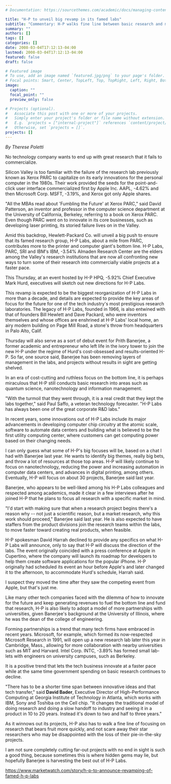 ```yaml
---
# Documentation: https://sourcethemes.com/academic/docs/managing-content/

title: "H-P to unveil big revamp in its famed labs"
subtitle: "Commentary: H-P walks fine line between basic research and market needs"
summary: ""
authors: []
tags: []
categories: []
date: 2008-03-04T17:12:13-04:00
lastmod: 2008-03-04T17:12:13-04:00
featured: false
draft: false

# Featured image
# To use, add an image named `featured.jpg/png` to your page's folder.
# Focal points: Smart, Center, TopLeft, Top, TopRight, Left, Right, BottomLeft, Bottom, BottomRight.
image:
  caption: ""
  focal_point: ""
  preview_only: false

# Projects (optional).
#   Associate this post with one or more of your projects.
#   Simply enter your project's folder or file name without extension.
#   E.g. `projects = ["internal-project"]` references `content/project/deep-learning/index.md`.
#   Otherwise, set `projects = []`.
projects: []
---
```


*By Therese Poletti*

No technology company wants to end up with great research that it fails to commercialize.

Silicon Valley is too familiar with the failure of the research lab previously known as Xerox PARC to capitalize on its early innovations for the personal computer in the 1980s. Their work provided the seeds for the point-and-click user interface commercialized first by Apple Inc. AAPL, -4.62% and then Microsoft Corp. MSFT, -3.19%, and Xerox got only Apple shares.

"All the MBAs read about 'Fumbling the Future' at Xerox PARC," said David Patterson, an inventor and professor in the computer science department at the University of California, Berkeley, referring to a book on Xerox PARC. Even though PARC went on to innovate in its core businesses, such as developing laser printing, its storied failure lives on in the Valley.

Amid this backdrop, Hewlett-Packard Co. will unveil a big push to ensure that its famed research group, H-P Labs, about a mile from PARC, contributes more to the printer and computer giant's bottom line. H-P Labs, PARC, SRI and IBM's IBM, -3.54% Almaden Research Center are the elders among the Valley's research institutions that are now all confronting new ways to turn some of their research into commercially viable projects at a faster pace.

This Thursday, at an event hosted by H-P HPQ, -5.92% Chief Executive Mark Hurd, executives will sketch out new directions for H-P Labs.

This revamp is expected to be the biggest reorganization of H-P Labs in more than a decade, and details are expected to provide the key areas of focus for the future for one of the tech industry's most prestigious research laboratories. The legacy of H-P Labs, founded in 1966, is also entwined with that of founders Bill Hewlett and Dave Packard, who were inventors themselves and whose offices are enshrined at H-P Labs' local home, an airy modern building on Page Mill Road, a stone's throw from headquarters in Palo Alto, Calif.

Thursday will also serve as a sort of debut event for Prith Banerjee, a former academic and entrepreneur who left life in the ivory tower to join the new H-P under the regime of Hurd's cost-obsessed and results-oriented H-P. So far, one source said, Banerjee has been removing layers of management in the labs, and projects without results in sight are getting shelved.

In an era of cost-cutting and ruthless focus on the bottom line, it is perhaps miraculous that H-P still conducts basic research into areas such as quantum science, nanotechnology and information management.

"With the turmoil that they went through, it is a real credit that they kept the labs together," said Paul Saffo, a veteran technology forecaster. "H-P Labs has always been one of the great corporate R&D labs."

In recent years, some innovations out of H-P Labs include its major advancements in developing computer chip circuitry at the atomic scale, software to automate data centers and building what is believed to be the first utility computing center, where customers can get computing power based on their changing needs.

I can only guess what some of H-P's big focuses will be, based on a chat I had with Banerjee last year. He wants to identify big themes, really big bets, and throw a lot of resources at those top areas. H-P will likely continue to focus on nanotechnology, reducing the power and increasing automation in computer data centers, and advances in digital printing, among others. Eventually, H-P will focus on about 30 projects, Banerjee said last year.

Banerjee, who appears to be well-liked among his H-P Labs colleagues and respected among academics, made it clear in a few interviews after he joined H-P that he plans to focus all research with a specific market in mind.

"I'd start with making sure that when a research project begins there's a reason why -- not just a scientific reason, but a market research, why this work should proceed," Banerjee said last year. He is also expected to have staffers from the product divisions join the research teams within the labs, to move faster toward creating real products, when feasible.

H-P spokesman David Harrah declined to provide any specifics on what H-P Labs will announce, only to say that H-P will discuss the direction of the labs. The event originally coincided with a press conference at Apple in Cupertino, where the company will launch its roadmap for developers to help them create software applications for the popular iPhone. H-P originally had scheduled its event an hour before Apple's and later changed it to the afternoon, to accommodate Hurd's schedule, Harrah said.

I suspect they moved the time after they saw the competing event from Apple, but that's just me.

Like many other tech companies faced with the dilemma of how to innovate for the future and keep generating revenues to fuel the bottom line and fund that research, H-P is also likely to adopt a model of more partnerships with universities, given Banerjee's background at the University of Illinois, where he was the dean of the college of engineering.

Forming partnerships is a trend that many tech firms have embraced in recent years. Microsoft, for example, which formed its now-respected Microsoft Research in 1991, will open up a new research lab later this year in Cambridge, Mass., allowing for more collaboration with nearby universities such as MIT and Harvard. Intel Corp. INTC, -3.89% has formed small lab-lets with engineers on university campuses, such as Berkeley.

It is a positive trend that lets the tech business innovate at a faster pace while at the same time government spending on basic research continues to decline.

"There has to be a shorter time span between innovative ideas and that tech transfer," said **David Bader**, Executive Director of High-Performance Computing at Georgia Institute of Technology in Atlanta, which works with IBM, Sony and Toshiba on the Cell chip. "It changes the traditional model of doing research and doing a slow handoff to industry and seeing it in a product in 10 to 20 years. Instead it's down to two and half to three years."

As it winnows out its projects, H-P also has to walk a fine line of focusing on research that bears fruit more quickly, and not scare away their star researchers who may be disappointed with the loss of their pie-in-the-sky projects.

I am not sure completely cutting far-out projects with no end in sight is such a good thing, because sometimes this is where hidden gems may lie, but hopefully Banerjee is harvesting the best out of H-P Labs.

https://www.marketwatch.com/story/h-p-to-announce-revamping-of-famed-h-p-labs
